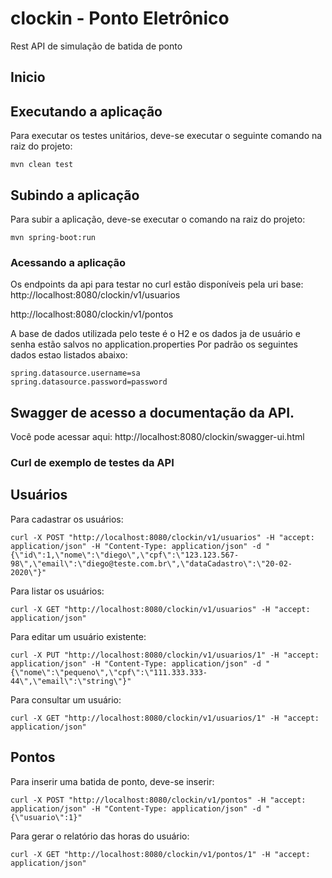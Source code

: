 # clockin - Ponto Eletrônico

Rest API de simulação de batida de ponto

## Inicio


## Executando a aplicação

Para executar os testes unitários, deve-se executar o seguinte comando na raiz do projeto:

```
mvn clean test
```
## Subindo a aplicação

Para subir a aplicação, deve-se executar o comando na raiz do projeto:
```
mvn spring-boot:run
```

### Acessando a aplicação

Os endpoints da api para testar no curl estão disponíveis pela uri base:
http://localhost:8080/clockin/v1/usuarios

http://localhost:8080/clockin/v1/pontos

A base de dados utilizada pelo teste é o H2 e os dados ja de usuário e senha estão salvos no application.properties
Por padrão os seguintes dados estao listados abaixo:

```
spring.datasource.username=sa
spring.datasource.password=password
```


## Swagger de acesso a documentação da API.
Você pode acessar aqui:
http://localhost:8080/clockin/swagger-ui.html


### Curl de exemplo de testes da API

## Usuários
Para cadastrar os usuários:
```
curl -X POST "http://localhost:8080/clockin/v1/usuarios" -H "accept: application/json" -H "Content-Type: application/json" -d "{\"id\":1,\"nome\":\"diego\",\"cpf\":\"123.123.567-98\",\"email\":\"diego@teste.com.br\",\"dataCadastro\":\"20-02-2020\"}"
```

Para listar os usuários:
```
curl -X GET "http://localhost:8080/clockin/v1/usuarios" -H "accept: application/json"

```

Para editar um usuário existente:
```
curl -X PUT "http://localhost:8080/clockin/v1/usuarios/1" -H "accept: application/json" -H "Content-Type: application/json" -d "{\"nome\":\"pequeno\",\"cpf\":\"111.333.333-44\",\"email\":\"string\"}"

```
Para consultar um usuário:
```
curl -X GET "http://localhost:8080/clockin/v1/usuarios/1" -H "accept: application/json"

```

## Pontos

Para inserir uma batida de ponto, deve-se inserir:

```
curl -X POST "http://localhost:8080/clockin/v1/pontos" -H "accept: application/json" -H "Content-Type: application/json" -d "{\"usuario\":1}"

```

Para gerar o relatório das horas do usuário:

```
curl -X GET "http://localhost:8080/clockin/v1/pontos/1" -H "accept: application/json"

```
